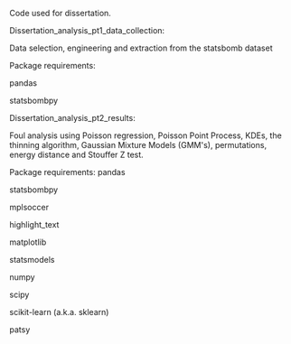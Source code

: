 Code used for dissertation.


Dissertation_analysis_pt1_data_collection:

Data selection, engineering and extraction from the statsbomb dataset


Package requirements:

pandas

statsbombpy

Dissertation_analysis_pt2_results:

Foul analysis using Poisson regression, Poisson Point Process, KDEs, the thinning algorithm, Gaussian Mixture Models (GMM's), permutations, energy distance and Stouffer Z test.


Package requirements:
pandas

statsbombpy

mplsoccer

highlight_text

matplotlib

statsmodels

numpy

scipy

scikit-learn (a.k.a. sklearn)

patsy
